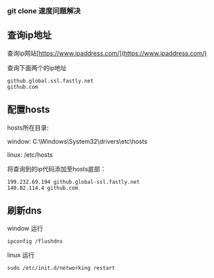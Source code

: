 ### git clone 速度问题解决

## 查询ip地址

查询ip网站[https://www.ipaddress.com/](https://www.ipaddress.com/)

查询下面两个的ip地址

```
github.global.ssl.fastly.net
github.com
```

## 配置hosts

hosts所在目录:

window: C:\Windows\System32\drivers\etc\hosts

linux: /etc/hosts

将查询到的ip代码添加至hosts底部：
```
199.232.69.194 github.global-ssl.fastly.net
140.82.114.4 github.com
```

## 刷新dns

window 运行
```
ipconfig /flushdns
```

linux 运行
```
sudo /etc/init.d/networking restart
```